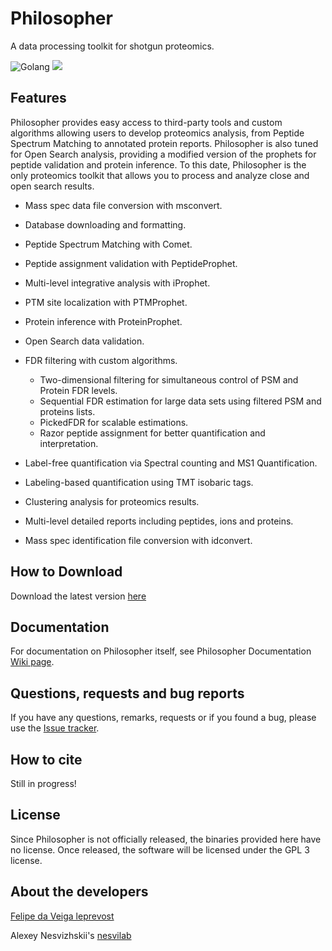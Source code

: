 # Philosopher
A data processing toolkit for shotgun proteomics.

![Golang](https://img.shields.io/badge/Go-1.11.2-blue.svg)
![](https://img.shields.io/github/downloads/Nesvilab/philosopher/total.svg?style=flat)

## Features
Philosopher provides easy access to third-party tools and custom algorithms allowing users to develop proteomics analysis, from Peptide Spectrum Matching to annotated protein reports. Philosopher is also tuned for Open Search analysis, providing a modified version of the prophets for peptide validation and protein inference. To this date, Philosopher is the only proteomics toolkit that allows you to process and analyze close and open search results.

- Mass spec data file conversion with msconvert.

- Database downloading and formatting.

- Peptide Spectrum Matching with Comet.

- Peptide assignment validation with PeptideProphet.

- Multi-level integrative analysis with iProphet.

- PTM site localization with PTMProphet.

- Protein inference with ProteinProphet.

- Open Search data validation.

- FDR filtering with custom algorithms.

  - Two-dimensional filtering for simultaneous control of PSM and Protein FDR levels.
  - Sequential FDR estimation for large data sets using filtered PSM and proteins lists.
  - PickedFDR for scalable estimations.
  - Razor peptide assignment for better quantification and interpretation.
  

- Label-free quantification via Spectral counting and MS1 Quantification.

- Labeling-based quantification using TMT isobaric tags.

- Clustering analysis for proteomics results.

- Multi-level detailed reports including peptides, ions and proteins.

- Mass spec identification file conversion with idconvert.


## How to Download
Download the latest version [here](https://github.com/Nesvilab/philosopher/releases/latest)


## Documentation
For documentation on Philosopher itself, see Philosopher Documentation [Wiki page](https://github.com/Nesvilab/philosopher/wiki).


## Questions, requests and bug reports
If you have any questions, remarks, requests or if you found a bug, please use the [Issue tracker](https://github.com/Nesvilab/philosopher/issues).


## How to cite
Still in progress!


## License
Since Philosopher is not officially released, the binaries provided here have no license. Once released, the software will be licensed under the GPL 3 license.


## About the developers
[Felipe da Veiga leprevost](http://www.leprevost.com.br)

Alexey Nesvizhskii's [nesvilab](http://www.nesvilab.org/)
